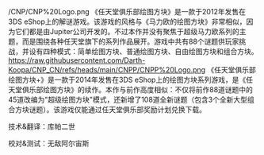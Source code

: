 /CNP/CNP%20Logo.png
《任天堂俱乐部绘图方块》是一款于2012年发售在3DS eShop上的解谜游戏。该游戏的风格与《马力欧的绘图方块》非常相似，因为它们都是由Jupiter公司开发的。不过本作并没有聚焦于超级马力欧系列的主题，而是围绕各种任天堂旗下的系列作品展开。游戏中共有88个谜题供玩家挑战，并设有四种模式：简单绘图方块、普通绘图方块、自由绘图方块和组合方块。
https://raw.githubusercontent.com/Darth-Koopa/CNP_CN/refs/heads/main/CNPP/CNPP%20Logo.png
《任天堂俱乐部绘图方块+》是一款于2014年发售在3DS eShop上的绘图方块系列游戏，是《任天堂俱乐部绘图方块》的续作。本作与前作高度相似：不仅将前作88道谜题中的45道改编为"超级绘图方块"模式，还新增了108道全新谜题（包含3个全新大型组合方块谜题）。该游戏仅能通过任天堂俱乐部奖励计划兑换下载。

技术&翻译：库帕二世

校对&测试：无敌阿尔宙斯
